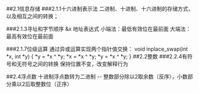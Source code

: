 ##2.1信息存储
###2.1.1十六进制表示法
二进制、十进制、十六进制的存储方式，以及相互之间的转换；

###2.1.3寻址和字节顺序
&x   地址表达式
小端法：最低有效位在最前面
大端法：最高有效位在最前面

###2.1.7位级运算
通过异或运算实现两个指针值交换：
void inplace_swap(int *x, int *y) {
	*y = *x ^ *y;
	*x = *x ^ *y;
	*y = *x ^ *y;
}
##2.2整数
###2.2.4有符号和无符号之间的转换
保持位置不变，改变解释行为

##2.4浮点数
十进制浮点数转为二进制 -- 整数部分除以2取余数（反序），小数部分乘以2后取整数位（正序）

